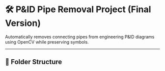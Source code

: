 # 🛠️ P&ID Pipe Removal Project (Final Version)

Automatically removes connecting pipes from engineering P&ID diagrams using OpenCV while preserving symbols.

---

## 📁 Folder Structure

